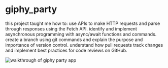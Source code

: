 # giphy_party

this project taught me how to:
use APIs to make HTTP requests and parse through responses using the Fetch API.
identify and implement asynchronous programming with async/await functions and commands.
create a branch using git commands and explain the purpose and importance of version control.
understand how pull requests track changes and implement best practices for code reviews on GitHub.

![walkthrough of giphy party app](http://g.recordit.co/cImKE5Frlj.gif)
